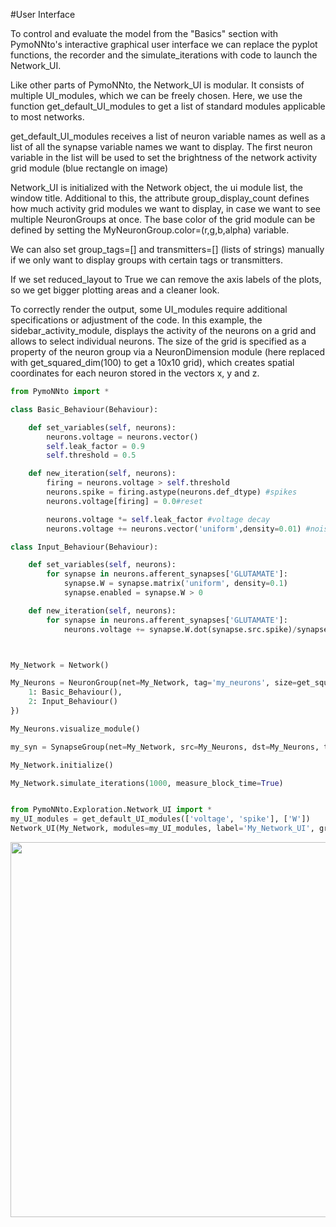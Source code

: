 #User Interface

To control and evaluate the model from the "Basics" section with PymoNNto's interactive graphical user interface we can replace the pyplot functions, the recorder and the simulate_iterations with code to launch the Network_UI.

Like other parts of PymoNNto, the Network_UI is modular.
It consists of multiple UI_modules, which we can be freely chosen.
Here, we use the function get_default_UI_modules to get a list of standard modules applicable to most networks.

get_default_UI_modules receives a list of neuron variable names as well as a list of all the synapse variable names we want to display.
The first neuron variable in the list will be used to set the brightness of the network activity grid module (blue rectangle on image)

Network_UI is initialized with the Network object, the ui module list, the window title.
Additional to this, the attribute group_display_count defines how much activity grid modules we want to display, in case we want to see multiple NeuronGroups at once.
The base color of the grid module can be defined by setting the MyNeuronGroup.color=(r,g,b,alpha) variable.

We can also set group_tags=[] and transmitters=[] (lists of strings) manually if we only want to display groups with certain tags or transmitters.

If we set reduced_layout to True we can remove the axis labels of the plots, so we get bigger plotting areas and a cleaner look.

To correctly render the output, some UI_modules require additional specifications or adjustment of the code.
In this example, the sidebar_activity_module, displays the activity of the neurons on a grid and allows to select individual neurons.
The size of the grid is specified as a property of the neuron group via a NeuronDimension module (here replaced with get_squared_dim(100) to get a 10x10 grid), which creates spatial coordinates for each neuron stored in the vectors x, y and z.

```python
from PymoNNto import *

class Basic_Behaviour(Behaviour):

    def set_variables(self, neurons):
        neurons.voltage = neurons.vector()
        self.leak_factor = 0.9
        self.threshold = 0.5

    def new_iteration(self, neurons):
        firing = neurons.voltage > self.threshold
        neurons.spike = firing.astype(neurons.def_dtype) #spikes
        neurons.voltage[firing] = 0.0#reset

        neurons.voltage *= self.leak_factor #voltage decay
        neurons.voltage += neurons.vector('uniform',density=0.01) #noise

class Input_Behaviour(Behaviour):

    def set_variables(self, neurons):
        for synapse in neurons.afferent_synapses['GLUTAMATE']:
            synapse.W = synapse.matrix('uniform', density=0.1)
            synapse.enabled = synapse.W > 0

    def new_iteration(self, neurons):
        for synapse in neurons.afferent_synapses['GLUTAMATE']:
            neurons.voltage += synapse.W.dot(synapse.src.spike)/synapse.src.size*10



My_Network = Network()

My_Neurons = NeuronGroup(net=My_Network, tag='my_neurons', size=get_squared_dim(100), behaviour={
    1: Basic_Behaviour(),
    2: Input_Behaviour()
})

My_Neurons.visualize_module()

my_syn = SynapseGroup(net=My_Network, src=My_Neurons, dst=My_Neurons, tag='GLUTAMATE')

My_Network.initialize()

My_Network.simulate_iterations(1000, measure_block_time=True)


from PymoNNto.Exploration.Network_UI import *
my_UI_modules = get_default_UI_modules(['voltage', 'spike'], ['W'])
Network_UI(My_Network, modules=my_UI_modules, label='My_Network_UI', group_display_count=1).show()

```

<img width="600" src="https://raw.githubusercontent.com/trieschlab/PymoNNto/Images/Basic_Tab.png"><br>
